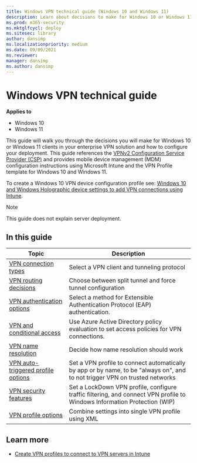 ```yaml
---
title: Windows VPN technical guide (Windows 10 and Windows 11)
description: Learn about decisions to make for Windows 10 or Windows 11 clients in your enterprise VPN solution and how to configure your deployment.
ms.prod: m365-security
ms.mktglfcycl: deploy
ms.sitesec: library
author: dansimp
ms.localizationpriority: medium
ms.date: 09/09/2021
ms.reviewer: 
manager: dansimp
ms.author: dansimp
---
```


# Windows VPN technical guide


**Applies to**

- Windows 10
- Windows 11

This guide will walk you through the decisions you will make for Windows 10 or Windows 11 clients in your enterprise VPN solution and how to configure your deployment. This guide references the [VPNv2 Configuration Service Provider (CSP)](/windows/client-management/mdm/vpnv2-csp) and provides mobile device management (MDM) configuration instructions using Microsoft Intune and the VPN Profile template for Windows 10 and Windows 11.

To create a Windows 10 VPN device configuration profile see: [Windows 10 and Windows Holographic device settings to add VPN connections using Intune](/mem/intune/configuration/vpn-settings-windows-10).

> [!NOTE]
> This guide does not explain server deployment.

## In this guide

| Topic | Description  |
| --- | --- |
| [VPN connection types](vpn-connection-type.md) | Select a VPN client and tunneling protocol |
| [VPN routing decisions](vpn-routing.md)  | Choose between split tunnel and force tunnel configuration |
| [VPN authentication options](vpn-authentication.md)  | Select a method for Extensible Authentication Protocol (EAP) authentication. |
| [VPN and conditional access](vpn-conditional-access.md)  | Use Azure Active Directory policy evaluation to set access policies for VPN connections. |
| [VPN name resolution](vpn-name-resolution.md)  | Decide how name resolution should work |
| [VPN auto-triggered profile options](vpn-auto-trigger-profile.md)  | Set a VPN profile to connect automatically by app or by name, to be "always on", and to not trigger VPN on trusted networks |
| [VPN security features](vpn-security-features.md)  | Set a LockDown VPN profile, configure traffic filtering, and connect VPN profile to Windows Information Protection (WIP) |
| [VPN profile options](vpn-profile-options.md)  | Combine settings into single VPN profile using XML |


## Learn more

- [Create VPN profiles to connect to VPN servers in Intune](/mem/intune/configuration/vpn-settings-configure)
